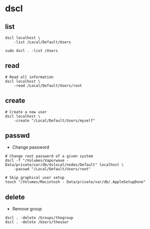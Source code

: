 # dscl

## list

```shell
dscl localhost \
    -list /Local/Default/Users

sudo dscl . -list /Users
```

## read

```shell
# Read all information
dscl localhost \
    -read /Local/Default/Users/root
```

## create

```shell
# Create a new user
dscl localhost \
    -create "/Local/Default/Users/myself"
```

## passwd

- Change password

```shell
# Change root password of a given system
dscl -f "/Volumes/Vaporwave - Data/private/var/db/dslocal/nodes/Default" localhost \
    -passwd "/Local/Default/Users/root"
```

```shell
# Skip graphical user setup
touch "/Volumes/Macintosh - Data/private/var/db/.AppleSetupDone"
```

## delete

- Remove group

```shell
dscl . -delete /Groups/thegroup
dscl . -delete /Users/theuser
```
